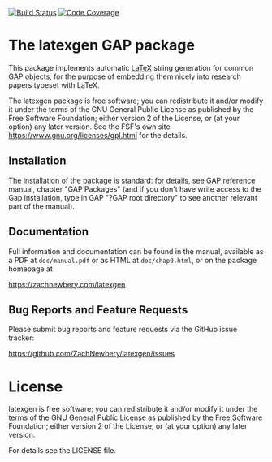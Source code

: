 [![Build Status](https://github.com/ZachNewbery/latexgen/workflows/CI/badge.svg?branch=master)](https://github.com/ZachNewbery/latexgen/actions?query=workflow%3ACI+branch%3Amain)
[![Code Coverage](https://codecov.io/github/ZachNewbery/latexgen/coverage.svg?branch=main&token=)](https://codecov.io/gh/ZachNewbery/latexgen)

# The latexgen GAP package
This package implements automatic [LaTeX](https://www.latex-project.org/) string
generation for common GAP objects, for the purpose of embedding them nicely
into research papers typeset with LaTeX.

The latexgen package is free software; you can redistribute it and/or modify
it under the terms of the GNU General Public License as published by the Free
Software Foundation; either version 2 of the License, or (at your option) any
later version. See the FSF's own site <https://www.gnu.org/licenses/gpl.html>
for the details.

## Installation
The installation of the package is standard: for details, see GAP reference
manual, chapter "GAP Packages" (and if you don't have write access to the
Gap installation, type in GAP "?GAP root directory" to see another relevant
part of the manual).

## Documentation
Full information and documentation can be found in the manual, available
as a PDF at `doc/manual.pdf` or as HTML at `doc/chap0.html`, or on the package
homepage at

<https://zachnewbery.com/latexgen>

## Bug Reports and Feature Requests
Please submit bug reports and feature requests via the GitHub issue tracker:

  <https://github.com/ZachNewbery/latexgen/issues>

# License
latexgen is free software; you can redistribute it and/or modify
it under the terms of the GNU General Public License as published by the
Free Software Foundation; either version 2 of the License, or (at your
option) any later version.

For details see the LICENSE file.

